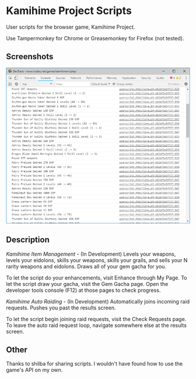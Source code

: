 # Kamihime Project Scripts

User scripts for the browser game, Kamihime Project.

Use Tampermonkey for Chrome or Greasemonkey for Firefox (not tested).

## Screenshots

![Screenshot 1](/screenshot_1.png "Screenshot of the developer tools console")

## Description

_Kamihime Item Management_ - (In Development) Levels your weapons, levels
your eidolons, skills your weapons, skills your grails, and sells your N
rarity weapons and eidolons. Draws all of your gem gacha for you.

To let the script do your enhancements, visit Enhance through My Page.
To let the script draw your gacha, visit the Gem Gacha page.
Open the developer tools console (F12) at those pages to check progress.

_Kamihime Auto Raiding_ - (In Development) Automatically joins incoming raid
requests. Pushes you past the results screen.

To let the script begin joining raid requests, visit the Check Requests page.
To leave the auto raid request loop, navigate somewhere else at the results
screen.

## Other

Thanks to shilba for sharing scripts. I wouldn't have found how to use the
game's API on my own.